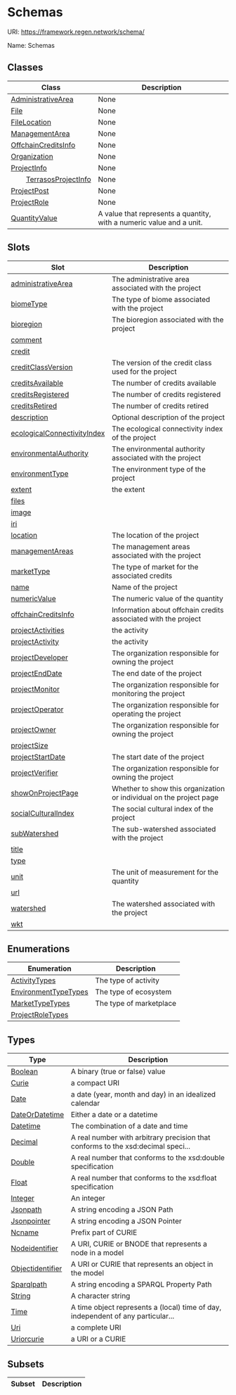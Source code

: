 # Schemas



URI: https://framework.regen.network/schema/

Name: Schemas



## Classes

| Class | Description |
| --- | --- |
| [AdministrativeArea](AdministrativeArea.md) | None |
| [File](File.md) | None |
| [FileLocation](FileLocation.md) | None |
| [ManagementArea](ManagementArea.md) | None |
| [OffchainCreditsInfo](OffchainCreditsInfo.md) | None |
| [Organization](Organization.md) | None |
| [ProjectInfo](ProjectInfo.md) | None |
| &nbsp;&nbsp;&nbsp;&nbsp;&nbsp;&nbsp;&nbsp;&nbsp;[TerrasosProjectInfo](TerrasosProjectInfo.md) | None |
| [ProjectPost](ProjectPost.md) | None |
| [ProjectRole](ProjectRole.md) | None |
| [QuantityValue](QuantityValue.md) | A value that represents a quantity, with a numeric value and a unit. |



## Slots

| Slot | Description |
| --- | --- |
| [administrativeArea](administrativeArea.md) | The administrative area associated with the project |
| [biomeType](biomeType.md) | The type of biome associated with the project |
| [bioregion](bioregion.md) | The bioregion associated with the project |
| [comment](comment.md) |  |
| [credit](credit.md) |  |
| [creditClassVersion](creditClassVersion.md) | The version of the credit class used for the project |
| [creditsAvailable](creditsAvailable.md) | The number of credits available |
| [creditsRegistered](creditsRegistered.md) | The number of credits registered |
| [creditsRetired](creditsRetired.md) | The number of credits retired |
| [description](description.md) | Optional description of the project |
| [ecologicalConnectivityIndex](ecologicalConnectivityIndex.md) | The ecological connectivity index of the project |
| [environmentalAuthority](environmentalAuthority.md) | The environmental authority associated with the project |
| [environmentType](environmentType.md) | The environment type of the project |
| [extent](extent.md) | the extent |
| [files](files.md) |  |
| [image](image.md) |  |
| [iri](iri.md) |  |
| [location](location.md) | The location of the project |
| [managementAreas](managementAreas.md) | The management areas associated with the project |
| [marketType](marketType.md) | The type of market for the associated credits |
| [name](name.md) | Name of the project |
| [numericValue](numericValue.md) | The numeric value of the quantity |
| [offchainCreditsInfo](offchainCreditsInfo.md) | Information about offchain credits associated with the project |
| [projectActivities](projectActivities.md) | the activity |
| [projectActivity](projectActivity.md) | the activity |
| [projectDeveloper](projectDeveloper.md) | The organization responsible for owning the project |
| [projectEndDate](projectEndDate.md) | The end date of the project |
| [projectMonitor](projectMonitor.md) | The organization responsible for monitoring the project |
| [projectOperator](projectOperator.md) | The organization responsible for operating the project |
| [projectOwner](projectOwner.md) | The organization responsible for owning the project |
| [projectSize](projectSize.md) |  |
| [projectStartDate](projectStartDate.md) | The start date of the project |
| [projectVerifier](projectVerifier.md) | The organization responsible for owning the project |
| [showOnProjectPage](showOnProjectPage.md) | Whether to show this organization or individual on the project page |
| [socialCulturalIndex](socialCulturalIndex.md) | The social cultural index of the project |
| [subWatershed](subWatershed.md) | The sub-watershed associated with the project |
| [title](title.md) |  |
| [type](type.md) |  |
| [unit](unit.md) | The unit of measurement for the quantity |
| [url](url.md) |  |
| [watershed](watershed.md) | The watershed associated with the project |
| [wkt](wkt.md) |  |


## Enumerations

| Enumeration | Description |
| --- | --- |
| [ActivityTypes](ActivityTypes.md) | The type of activity |
| [EnvironmentTypeTypes](EnvironmentTypeTypes.md) | The type of ecosystem |
| [MarketTypeTypes](MarketTypeTypes.md) | The type of marketplace |
| [ProjectRoleTypes](ProjectRoleTypes.md) |  |


## Types

| Type | Description |
| --- | --- |
| [Boolean](Boolean.md) | A binary (true or false) value |
| [Curie](Curie.md) | a compact URI |
| [Date](Date.md) | a date (year, month and day) in an idealized calendar |
| [DateOrDatetime](DateOrDatetime.md) | Either a date or a datetime |
| [Datetime](Datetime.md) | The combination of a date and time |
| [Decimal](Decimal.md) | A real number with arbitrary precision that conforms to the xsd:decimal speci... |
| [Double](Double.md) | A real number that conforms to the xsd:double specification |
| [Float](Float.md) | A real number that conforms to the xsd:float specification |
| [Integer](Integer.md) | An integer |
| [Jsonpath](Jsonpath.md) | A string encoding a JSON Path |
| [Jsonpointer](Jsonpointer.md) | A string encoding a JSON Pointer |
| [Ncname](Ncname.md) | Prefix part of CURIE |
| [Nodeidentifier](Nodeidentifier.md) | A URI, CURIE or BNODE that represents a node in a model |
| [Objectidentifier](Objectidentifier.md) | A URI or CURIE that represents an object in the model |
| [Sparqlpath](Sparqlpath.md) | A string encoding a SPARQL Property Path |
| [String](String.md) | A character string |
| [Time](Time.md) | A time object represents a (local) time of day, independent of any particular... |
| [Uri](Uri.md) | a complete URI |
| [Uriorcurie](Uriorcurie.md) | a URI or a CURIE |


## Subsets

| Subset | Description |
| --- | --- |
